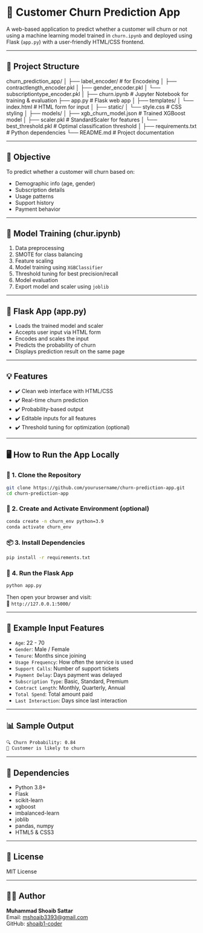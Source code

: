# 🧠 Customer Churn Prediction App

A web-based application to predict whether a customer will churn or not using a machine learning model trained in `churn.ipynb` and deployed using Flask (`app.py`) with a user-friendly HTML/CSS frontend.

---

## 📁 Project Structure

churn_prediction_app/
│
├── label_encoder/ # for Encodeing
│ ├── contractlength_encoder.pkl
│ ├── gender_encoder.pkl
│ └── subscriptiontype_encoder.pkl
│
├── churn.ipynb # Jupyter Notebook for training & evaluation
├── app.py # Flask web app
│
├── templates/
│ └── index.html # HTML form for input
│
├── static/
│ └── style.css # CSS styling
│
├── models/
│ ├── xgb_churn_model.json # Trained XGBoost model
│ ├── scaler.pkl # StandardScaler for features
│ └── best_threshold.pkl # Optimal classification threshold
│
├── requirements.txt # Python dependencies
└── README.md # Project documentation



---



## 🎯 Objective

To predict whether a customer will churn based on:
- Demographic info (age, gender)
- Subscription details
- Usage patterns
- Support history
- Payment behavior

---

## 🧪 Model Training (chur.ipynb)

1. Data preprocessing
2. SMOTE for class balancing
3. Feature scaling
4. Model training using `XGBClassifier`
5. Threshold tuning for best precision/recall
6. Model evaluation
7. Export model and scaler using `joblib`

---

## 🚀 Flask App (app.py)

- Loads the trained model and scaler
- Accepts user input via HTML form
- Encodes and scales the input
- Predicts the probability of churn
- Displays prediction result on the same page

---

## 💡 Features

- ✔️ Clean web interface with HTML/CSS
- ✔️ Real-time churn prediction
- ✔️ Probability-based output
- ✔️ Editable inputs for all features
- ✔️ Threshold tuning for optimization (optional)

---

## 🖥️ How to Run the App Locally

### 🔧 1. Clone the Repository

```bash
git clone https://github.com/yourusername/churn-prediction-app.git
cd churn-prediction-app
```

### 🐍 2. Create and Activate Environment (optional)

```bash
conda create -n churn_env python=3.9
conda activate churn_env
```

### 📦 3. Install Dependencies

```bash
pip install -r requirements.txt
```

### 🧠 4. Run the Flask App

```bash
python app.py
```

Then open your browser and visit:  
📍 `http://127.0.0.1:5000/`

---

## 🧾 Example Input Features

- `Age`: 22 - 70
- `Gender`: Male / Female
- `Tenure`: Months since joining
- `Usage Frequency`: How often the service is used
- `Support Calls`: Number of support tickets
- `Payment Delay`: Days payment was delayed
- `Subscription Type`: Basic, Standard, Premium
- `Contract Length`: Monthly, Quarterly, Annual
- `Total Spend`: Total amount paid
- `Last Interaction`: Days since last interaction

---

## 📊 Sample Output

```bash
🔍 Churn Probability: 0.84
🛑 Customer is likely to churn
```

---

## 📌 Dependencies

- Python 3.8+
- Flask
- scikit-learn
- xgboost
- imbalanced-learn
- joblib
- pandas, numpy
- HTML5 & CSS3

---

## 📜 License

MIT License

---

## 🙋‍♂️ Author

**Muhammad Shoaib Sattar**  
Email: mshoaib3393@gmail.com  
GitHub: [shoaib1-coder](https://github.com/shoaib1-coder)
